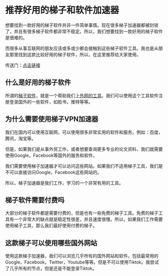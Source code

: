 # 推荐好用的梯子和软件加速器 #
想要找到一款好用的梯子软件并非一件简单事情。现在很多梯子加速器都被封锁了，并且有很多梯子软件都非常不稳定。所以，我们想要找到一款好用的梯子软件是很难的。

而很多从事互联网的朋友应该或多或少都会接触到这些梯子软件工具。我也是从朋友那里找到这款比较好用的梯子软件，所以，在这里推荐给大家使用。

传送门：[点击链接](https://yunjuting.com/auth/register?code=GIPS)

## 什么是好用的梯子软件 ##
所谓的[梯子软件](https://github.com/Tonyforfun94/best-vpn)，就是一个帮助我们上[外网的工具](https://github.com/Tonyforfun94/P-zhan)。我们可以使用这个工具软件注册登录国外的一些软件，如脸书，推特等等。

## 为什么需要使用梯子VPN加速器 ##
我们在国内可以使用互联网，可以使用很多非常实用的软件和服务。例如：百度，腾讯，淘宝等。

但是，如果我们是从事外贸工作，或者想要查询更多专业的论文资料，我们就需要使用Google，Facebook等国外的服务和软件。

我们需要使用梯子加速器才可以访问这些网站。如果我们不适用梯子工具，我们是不可以直接访问Google，Facebook这些网站的。

所以，梯子加速器是我们工作，学习的一个非常有用的工具。

## 梯子软件需要付费吗 ##
大部分的梯子软件都是需要付费的，但是也有一些免费的梯子工具。免费的梯子工具有一个非常大的缺点就是稳定性很差，并且速度很慢。所以，如果我们工作需要使用梯子工具，那么我们最好使用付费的梯子。

## 这款梯子可以使用哪些国外网站 ##
使用这款梯子加速器，我们可以浏览几乎所有的国外网站和软件。包括最常用的Google，Facebook，Twitter，Youtube等等。但是不可以使用Tiktok。我尝试了几乎所有的节点，但是还是不能登录Tiktok。
